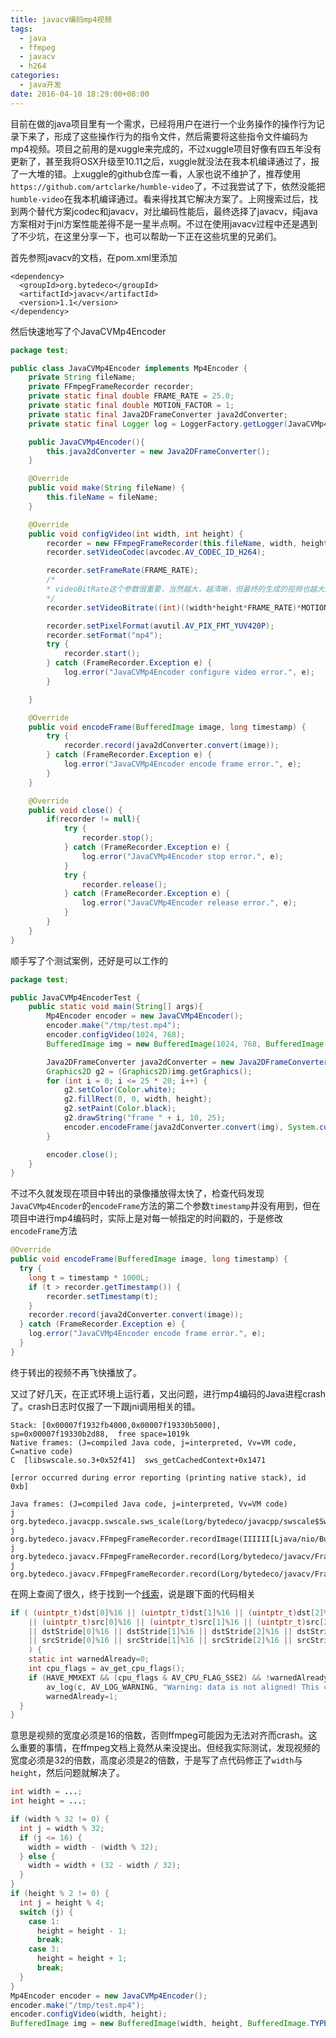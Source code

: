 ```yaml
---
title: javacv编码mp4视频
tags:
  - java
  - ffmpeg
  - javacv
  - h264
categories:
  - java开发
date: 2016-04-10 18:29:00+08:00
---
```

目前在做的java项目里有一个需求，已经将用户在进行一个业务操作的操作行为记录下来了，形成了这些操作行为的指令文件，然后需要将这些指令文件编码为mp4视频。项目之前用的是xuggle来完成的，不过xuggle项目好像有四五年没有更新了，甚至我将OSX升级至10.11之后，xuggle就没法在我本机编译通过了，报了一大堆的错。上xuggle的github仓库一看，人家也说不维护了，推荐使用`https://github.com/artclarke/humble-video`了，不过我尝试了下，依然没能把`humble-video`在我本机编译通过。看来得找其它解决方案了。上网搜索过后，找到两个替代方案jcodec和javacv，对比编码性能后，最终选择了javacv，纯java方案相对于jni方案性能差得不是一星半点啊。不过在使用javacv过程中还是遇到了不少坑，在这里分享一下，也可以帮助一下正在这些坑里的兄弟们。

首先参照javacv的文档，在pom.xml里添加

```
<dependency>
  <groupId>org.bytedeco</groupId>
  <artifactId>javacv</artifactId>
  <version>1.1</version>
</dependency>
```

然后快速地写了个JavaCVMp4Encoder

```java
package test;

public class JavaCVMp4Encoder implements Mp4Encoder {
    private String fileName;
    private FFmpegFrameRecorder recorder;
    private static final double FRAME_RATE = 25.0;
    private static final double MOTION_FACTOR = 1;
    private static final Java2DFrameConverter java2dConverter;
    private static final Logger log = LoggerFactory.getLogger(JavaCVMp4Encoder.class);

    public JavaCVMp4Encoder(){
    	this.java2dConverter = new Java2DFrameConverter();
    }

    @Override
    public void make(String fileName) {
        this.fileName = fileName;
    }

    @Override
    public void configVideo(int width, int height) {
        recorder = new FFmpegFrameRecorder(this.fileName, width, height);
        recorder.setVideoCodec(avcodec.AV_CODEC_ID_H264);

        recorder.setFrameRate(FRAME_RATE);
        /*
        * videoBitRate这个参数很重要，当然越大，越清晰，但最终的生成的视频也越大。查看一个资料，说均衡考虑建议设为videoWidth*videoHeight*frameRate*0.07*运动因子，运动因子则与视频中画面活动频繁程度有关，如果很频繁就设为4，不频繁则设为1
        */
        recorder.setVideoBitrate((int)((width*height*FRAME_RATE)*MOTION_FACTOR*0.07));

        recorder.setPixelFormat(avutil.AV_PIX_FMT_YUV420P);
        recorder.setFormat("mp4");
        try {
            recorder.start();
        } catch (FrameRecorder.Exception e) {
            log.error("JavaCVMp4Encoder configure video error.", e);
        }

    }

    @Override
    public void encodeFrame(BufferedImage image, long timestamp) {
        try {
            recorder.record(java2dConverter.convert(image));
        } catch (FrameRecorder.Exception e) {
            log.error("JavaCVMp4Encoder encode frame error.", e);
        }
    }

    @Override
    public void close() {
        if(recorder != null){
            try {
                recorder.stop();
            } catch (FrameRecorder.Exception e) {
                log.error("JavaCVMp4Encoder stop error.", e);
            }
            try {
                recorder.release();
            } catch (FrameRecorder.Exception e) {
                log.error("JavaCVMp4Encoder release error.", e);
            }
        }
    }
}
```

顺手写了个测试案例，还好是可以工作的

```java
package test;

public JavaCVMp4EncoderTest {
	public static void main(String[] args){
    	Mp4Encoder encoder = new JavaCVMp4Encoder();
        encoder.make("/tmp/test.mp4");
        encoder.configVideo(1024, 768);
        BufferedImage img = new BufferedImage(1024, 768, BufferedImage.TYPE_3BYTE_BGR);

        Java2DFrameConverter java2dConverter = new Java2DFrameConverter();
        Graphics2D g2 = (Graphics2D)img.getGraphics();
        for (int i = 0; i <= 25 * 20; i++) {
            g2.setColor(Color.white);
            g2.fillRect(0, 0, width, height);
            g2.setPaint(Color.black);
            g2.drawString("frame " + i, 10, 25);
            encoder.encodeFrame(java2dConverter.convert(img), System.currentTimeMillis());
        }

        encoder.close();
    }
}
```

不过不久就发现在项目中转出的录像播放得太快了，检查代码发现`JavaCVMp4Encoder`的`encodeFrame`方法的第二个参数`timestamp`并没有用到，但在项目中进行mp4编码时，实际上是对每一帧指定的时间戳的，于是修改`encodeFrame`方法

```java
@Override
public void encodeFrame(BufferedImage image, long timestamp) {
  try {
    long t = timestamp * 1000L;
    if (t > recorder.getTimestamp()) {
    	recorder.setTimestamp(t);
    }
    recorder.record(java2dConverter.convert(image));
  } catch (FrameRecorder.Exception e) {
    log.error("JavaCVMp4Encoder encode frame error.", e);
  }
}
```

终于转出的视频不再飞快播放了。

又过了好几天，在正式环境上运行着，又出问题，进行mp4编码的Java进程crash了。crash日志时仅报了一下跟jni调用相关的错。

```
Stack: [0x00007f1932fb4000,0x00007f19330b5000],  sp=0x00007f19330b2d88,  free space=1019k
Native frames: (J=compiled Java code, j=interpreted, Vv=VM code, C=native code)
C  [libswscale.so.3+0x52f41]  sws_getCachedContext+0x1471

[error occurred during error reporting (printing native stack), id 0xb]

Java frames: (J=compiled Java code, j=interpreted, Vv=VM code)
j  org.bytedeco.javacpp.swscale.sws_scale(Lorg/bytedeco/javacpp/swscale$SwsContext;Lorg/bytedeco/javacpp/PointerPointer;Lorg/bytedeco/javacpp/IntPointer;IILorg/bytedeco/javacpp/PointerPointer;Lorg/bytedeco/javacpp/IntPointer;)I+0
j  org.bytedeco.javacv.FFmpegFrameRecorder.recordImage(IIIIII[Ljava/nio/Buffer;)Z+570
j  org.bytedeco.javacv.FFmpegFrameRecorder.record(Lorg/bytedeco/javacv/Frame;I)V+70
j  org.bytedeco.javacv.FFmpegFrameRecorder.record(Lorg/bytedeco/javacv/Frame;)V+3
```

在网上查阅了很久，终于找到一个[线索](http://superuser.com/questions/728795/new-ffmpeg-swscaler-0xa314080-warning-data-is-not-aligned-this-can-lead/799987)，说是跟下面的代码相关

```c
if ( (uintptr_t)dst[0]%16 || (uintptr_t)dst[1]%16 || (uintptr_t)dst[2]%16
	|| (uintptr_t)src[0]%16 || (uintptr_t)src[1]%16 || (uintptr_t)src[2]%16
	|| dstStride[0]%16 || dstStride[1]%16 || dstStride[2]%16 || dstStride[3]%16
	|| srcStride[0]%16 || srcStride[1]%16 || srcStride[2]%16 || srcStride[3]%16
	) {
	static int warnedAlready=0;
	int cpu_flags = av_get_cpu_flags();
	if (HAVE_MMXEXT && (cpu_flags & AV_CPU_FLAG_SSE2) && !warnedAlready){
		av_log(c, AV_LOG_WARNING, "Warning: data is not aligned! This can lead to a speedloss\n");
  		warnedAlready=1;
  }
}
```

意思是视频的宽度必须是16的倍数，否则ffmpeg可能因为无法对齐而crash。这么重要的事情，在ffmpeg文档上竟然从来没提出。但经我实际测试，发现视频的宽度必须是32的倍数，高度必须是2的倍数，于是写了点代码修正了`width`与`height`，然后问题就解决了。

```java
int width = ...;
int height = ...;

if (width % 32 != 0) {
  int j = width % 32;
  if (j <= 16) {
    width = width - (width % 32);
  } else {
    width = width + (32 - width / 32);
  }
}
if (height % 2 != 0) {
  int j = height % 4;
  switch (j) {
    case 1:
      height = height - 1;
      break;
    case 3:
      height = height + 1;
      break;
  }
}
Mp4Encoder encoder = new JavaCVMp4Encoder();
encoder.make("/tmp/test.mp4");
encoder.configVideo(width, height);
BufferedImage img = new BufferedImage(width, height, BufferedImage.TYPE_3BYTE_BGR);

```
